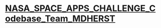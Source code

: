 # [NASA_SPACE_APPS_CHALLENGE_Codebase_Team_MDHERST](https://2021.spaceappschallenge.org/challenges/statements/space-for-change/teams/madherst/project)
